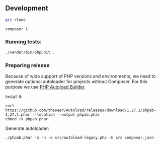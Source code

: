 ## Development

~~~~ bash
git clone 
~~~~

~~~~ bash
composer i
~~~~

### Running tests:
~~~~ bash
./vendor/bin/phpunit .
~~~~

### Preparing release

Because of wide support of PHP versions and environments, we need to generate optional autoloader for projects without Composer.
For this purpose we use [PHP Autoload Builder](https://github.com/theseer/Autoload).

Install it:

```console
curl https://github.com/theseer/Autoload/releases/download/1.27.1/phpab-1.27.1.phar --location --output phpab.phar
chmod +x phpab.phar
```

Generate autoloader:

```console
./phpab.phar -s -n -o src/autoload-legacy.php -b src composer.json
```
